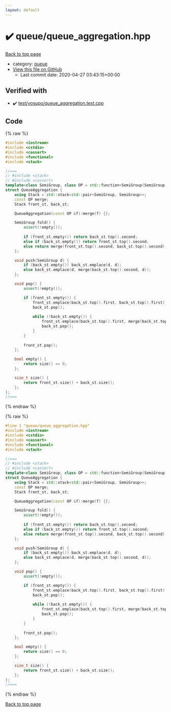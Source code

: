 ```yaml
---
layout: default
---
```


<!-- mathjax config similar to math.stackexchange -->
<script type="text/javascript" async
  src="https://cdnjs.cloudflare.com/ajax/libs/mathjax/2.7.5/MathJax.js?config=TeX-MML-AM_CHTML">
</script>
<script type="text/x-mathjax-config">
  MathJax.Hub.Config({
    TeX: { equationNumbers: { autoNumber: "AMS" }},
    tex2jax: {
      inlineMath: [ ['$','$'] ],
      processEscapes: true
    },
    "HTML-CSS": { matchFontHeight: false },
    displayAlign: "left",
    displayIndent: "2em"
  });
</script>

<script type="text/javascript" src="https://cdnjs.cloudflare.com/ajax/libs/jquery/3.4.1/jquery.min.js"></script>
<script src="https://cdn.jsdelivr.net/npm/jquery-balloon-js@1.1.2/jquery.balloon.min.js" integrity="sha256-ZEYs9VrgAeNuPvs15E39OsyOJaIkXEEt10fzxJ20+2I=" crossorigin="anonymous"></script>
<script type="text/javascript" src="../../assets/js/copy-button.js"></script>
<link rel="stylesheet" href="../../assets/css/copy-button.css" />


# :heavy_check_mark: queue/queue_aggregation.hpp

<a href="../../index.html">Back to top page</a>

* category: <a href="../../index.html#a9d1cbf71942327e98b40cf5ef38a960">queue</a>
* <a href="{{ site.github.repository_url }}/blob/master/queue/queue_aggregation.hpp">View this file on GitHub</a>
    - Last commit date: 2020-04-27 03:43:15+00:00




## Verified with

* :heavy_check_mark: <a href="../../verify/test/yosupo/queue_aggregation.test.cpp.html">test/yosupo/queue_aggregation.test.cpp</a>


## Code

<a id="unbundled"></a>
{% raw %}
```cpp
#include <iostream>
#include <cstdio>
#include <cassert>
#include <functional>
#include <stack>

//===
// #include <stack>
// #include <cassert>
template<class SemiGroup, class OP = std::function<SemiGroup(SemiGroup, SemiGroup)> >
struct QueueAggregation {
    using Stack = std::stack<std::pair<SemiGroup, SemiGroup>>;
    const OP merge;
    Stack front_st, back_st;

    QueueAggregation(const OP &f):merge(f) {};

    SemiGroup fold() {
        assert(!empty());
        
        if (front_st.empty()) return back_st.top().second;
        else if (back_st.empty()) return front_st.top().second;
        else return merge(front_st.top().second, back_st.top().second);
    };

    void push(SemiGroup d) {
        if (back_st.empty()) back_st.emplace(d, d);
        else back_st.emplace(d, merge(back_st.top().second, d));
    };

    void pop() {
        assert(!empty());

        if (front_st.empty()) {
            front_st.emplace(back_st.top().first, back_st.top().first);
            back_st.pop();
            
            while (!back_st.empty()) {
                front_st.emplace(back_st.top().first, merge(back_st.top().first, front_st.top().second));
                back_st.pop();
            }
        }
        
        front_st.pop();
    };

    bool empty() {
        return size() == 0;
    };

    size_t size() {
        return front_st.size() + back_st.size();
    };
};
//===

```
{% endraw %}

<a id="bundled"></a>
{% raw %}
```cpp
#line 1 "queue/queue_aggregation.hpp"
#include <iostream>
#include <cstdio>
#include <cassert>
#include <functional>
#include <stack>

//===
// #include <stack>
// #include <cassert>
template<class SemiGroup, class OP = std::function<SemiGroup(SemiGroup, SemiGroup)> >
struct QueueAggregation {
    using Stack = std::stack<std::pair<SemiGroup, SemiGroup>>;
    const OP merge;
    Stack front_st, back_st;

    QueueAggregation(const OP &f):merge(f) {};

    SemiGroup fold() {
        assert(!empty());
        
        if (front_st.empty()) return back_st.top().second;
        else if (back_st.empty()) return front_st.top().second;
        else return merge(front_st.top().second, back_st.top().second);
    };

    void push(SemiGroup d) {
        if (back_st.empty()) back_st.emplace(d, d);
        else back_st.emplace(d, merge(back_st.top().second, d));
    };

    void pop() {
        assert(!empty());

        if (front_st.empty()) {
            front_st.emplace(back_st.top().first, back_st.top().first);
            back_st.pop();
            
            while (!back_st.empty()) {
                front_st.emplace(back_st.top().first, merge(back_st.top().first, front_st.top().second));
                back_st.pop();
            }
        }
        
        front_st.pop();
    };

    bool empty() {
        return size() == 0;
    };

    size_t size() {
        return front_st.size() + back_st.size();
    };
};
//===

```
{% endraw %}

<a href="../../index.html">Back to top page</a>

